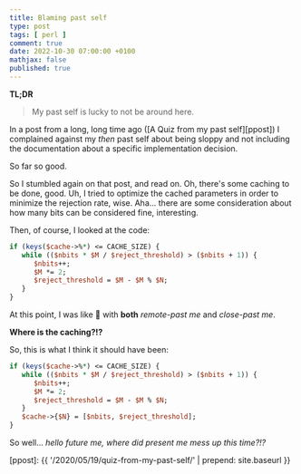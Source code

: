 ```yaml
---
title: Blaming past self
type: post
tags: [ perl ]
comment: true
date: 2022-10-30 07:00:00 +0100
mathjax: false
published: true
---
```


**TL;DR**

> My past self is lucky to not be around here.

In a post from a long, long time ago ([A Quiz from my past self][ppost])
I complained against my *then* past self about being sloppy and not
including the documentation about a specific implementation decision.

So far so good.

So I stumbled again on that post, and read on. Oh, there's some caching
to be done, good. Uh, I tried to optimize the cached parameters in order
to minimize the rejection rate, wise. Aha... there are some
consideration about how many bits can be considered fine, interesting.

Then, of course, I looked at the code:

```perl
if (keys($cache->%*) <= CACHE_SIZE) {
   while (($nbits * $M / $reject_threshold) > ($nbits + 1)) {
      $nbits++;
      $M *= 2;
      $reject_threshold = $M - $M % $N;
   }
}
```

At this point, I was like 🤦 with **both** *remote-past me* and
*close-past me*.

**Where is the caching?!?**

So, this is what I think it should have been:

```perl
if (keys($cache->%*) <= CACHE_SIZE) {
   while (($nbits * $M / $reject_threshold) > ($nbits + 1)) {
      $nbits++;
      $M *= 2;
      $reject_threshold = $M - $M % $N;
   }
   $cache->{$N} = [$nbits, $reject_threshold];
}
```

So well... *hello future me, where did present me mess up this time?!?*

[Perl]: https://www.perl.org/
[ppost]: {{ '/2020/05/19/quiz-from-my-past-self/' | prepend: site.baseurl }}
